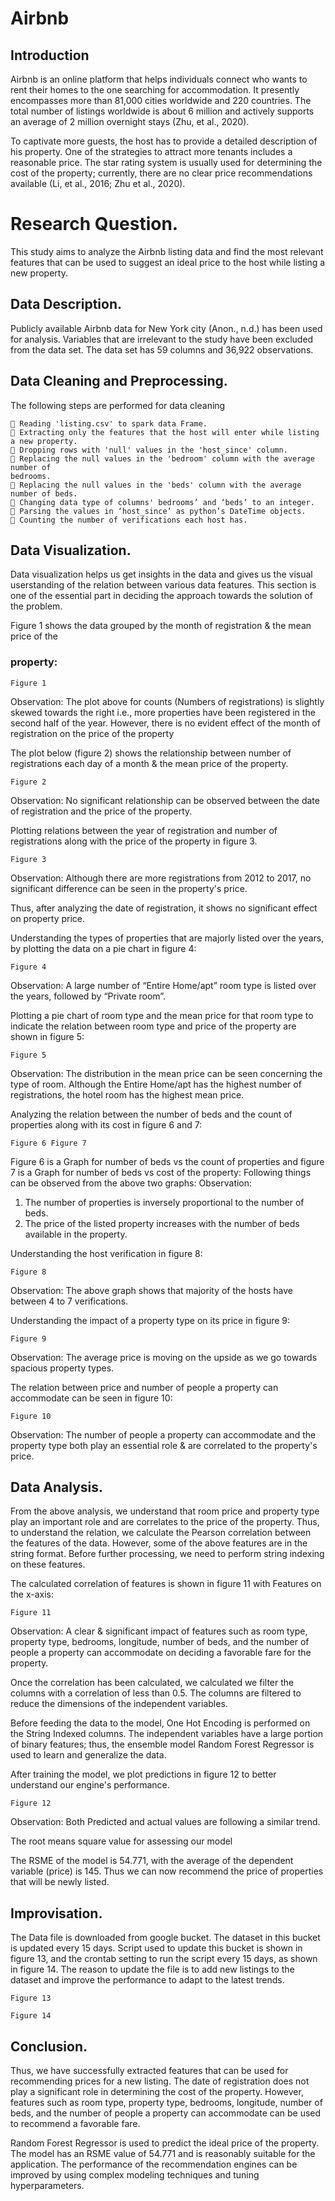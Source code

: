 # Airbnb


## Introduction

Airbnb is an online platform that helps individuals connect who wants to rent their homes to the one
searching for accommodation. It presently encompasses more than 81,000 cities worldwide and 220
countries. The total number of listings worldwide is about 6 million and actively supports an average
of 2 million overnight stays (Zhu, et al., 2020).

To captivate more guests, the host has to provide a detailed description of his property. One of the
strategies to attract more tenants includes a reasonable price. The star rating system is usually used
for determining the cost of the property; currently, there are no clear price recommendations
available (Li, et al., 2016; Zhu et al., 2020).

# Research Question.

This study aims to analyze the Airbnb listing data and find the most relevant features that can be
used to suggest an ideal price to the host while listing a new property.

## Data Description.

Publicly available Airbnb data for New York city (Anon., n.d.) has been used for analysis. Variables
that are irrelevant to the study have been excluded from the data set. The data set has 59 columns
and 36,922 observations.

## Data Cleaning and Preprocessing.

The following steps are performed for data cleaning

```
 Reading 'listing.csv' to spark data Frame.
 Extracting only the features that the host will enter while listing a new property.
 Dropping rows with 'null' values in the 'host_since' column.
 Replacing the null values in the 'bedroom' column with the average number of
bedrooms.
 Replacing the null values in the 'beds' column with the average number of beds.
 Changing data type of columns' bedrooms’ and ‘beds’ to an integer.
 Parsing the values in ‘host_since’ as python’s DateTime objects.
 Counting the number of verifications each host has.
```

## Data Visualization.

Data visualization helps us get insights in the data and gives us the visual userstanding of the relation
between various data features. This section is one of the essential part in deciding the approach
towards the solution of the problem.

Figure 1 shows the data grouped by the month of registration & the mean price of the

### property:

```
Figure 1
```
Observation: The plot above for counts (Numbers of registrations) is slightly skewed towards the
right i.e., more properties have been registered in the second half of the year. However, there is no
evident effect of the month of registration on the price of the property


The plot below (figure 2) shows the relationship between number of registrations each day of a
month & the mean price of the property.

```
Figure 2
```
Observation: No significant relationship can be observed between the date of registration and the
price of the property.

Plotting relations between the year of registration and number of registrations along with the
price of the property in figure 3.

```
Figure 3
```

Observation: Although there are more registrations from 2012 to 2017, no significant difference can
be seen in the property's price.

Thus, after analyzing the date of registration, it shows no significant effect on property price.

Understanding the types of properties that are majorly listed over the years, by plotting the
data on a pie chart in figure 4:

```
Figure 4
```
Observation: A large number of “Entire Home/apt” room type is listed over the years, followed by
“Private room”.

Plotting a pie chart of room type and the mean price for that room type to indicate the relation
between room type and price of the property are shown in figure 5:

```
Figure 5
```

Observation: The distribution in the mean price can be seen concerning the type of room. Although
the Entire Home/apt has the highest number of registrations, the hotel room has the highest mean
price.

Analyzing the relation between the number of beds and the count of properties along with its
cost in figure 6 and 7:

```
Figure 6 Figure 7
```
Figure 6 is a Graph for number of beds vs the count of properties and figure 7 is a Graph for number
of beds vs cost of the property: Following things can be observed from the above two graphs:
Observation:

1. The number of properties is inversely proportional to the number of beds.
2. The price of the listed property increases with the number of beds available in the property.

Understanding the host verification in figure 8:

```
Figure 8
```
Observation: The above graph shows that majority of the hosts have between 4 to 7 verifications.


Understanding the impact of a property type on its price in figure 9:

```
Figure 9
```
Observation: The average price is moving on the upside as we go towards spacious property types.

The relation between price and number of people a property can accommodate can be seen in
figure 10:

```
Figure 10
```
Observation: The number of people a property can accommodate and the property type both play an
essential role & are correlated to the property's price.


## Data Analysis.

From the above analysis, we understand that room price and property type play an important role
and are correlates to the price of the property. Thus, to understand the relation, we calculate the
Pearson correlation between the features of the data. However, some of the above features are in the
string format. Before further processing, we need to perform string indexing on these features.

The calculated correlation of features is shown in figure 11 with Features on the x-axis:

```
Figure 11
```
Observation: A clear & significant impact of features such as room type, property type, bedrooms,
longitude, number of beds, and the number of people a property can accommodate on deciding a
favorable fare for the property.

Once the correlation has been calculated, we calculated we filter the columns with a correlation of
less than 0.5. The columns are filtered to reduce the dimensions of the independent variables.

Before feeding the data to the model, One Hot Encoding is performed on the String Indexed
columns. The independent variables have a large portion of binary features; thus, the ensemble
model Random Forest Regressor is used to learn and generalize the data.

After training the model, we plot predictions in figure 12 to better understand our engine's
performance.


```
Figure 12
```
Observation: Both Predicted and actual values are following a similar trend.

The root means square value for assessing our model

The RSME of the model is 54.771, with the average of the dependent variable (price) is 145. Thus
we can now recommend the price of properties that will be newly listed.

## Improvisation.

The Data file is downloaded from google bucket. The dataset in this bucket is updated every 15
days. Script used to update this bucket is shown in figure 13, and the crontab setting to run the script
every 15 days, as shown in figure 14. The reason to update the file is to add new listings to the
dataset and improve the performance to adapt to the latest trends.

```
Figure 13
```

```
Figure 14
```
## Conclusion.

Thus, we have successfully extracted features that can be used for recommending prices for a new
listing. The date of registration does not play a significant role in determining the cost of the
property. However, features such as room type, property type, bedrooms, longitude, number of beds,
and the number of people a property can accommodate can be used to recommend a favorable fare.

Random Forest Regressor is used to predict the ideal price of the property. The model has an RSME
value of 54.771 and is reasonably suitable for the application. The performance of the
recommendation engines can be improved by using complex modeling techniques and tuning
hyperparameters.
